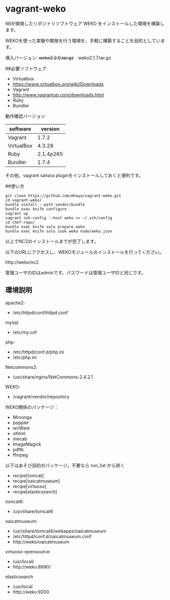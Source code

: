 vagrant-weko
======

NIIが開発したリポジトリソフトウェア WEKO をインストールした環境を構築します。

WEKOを使った実験や開発を行う環境を、手軽に構築することを目的としています。

導入バージョン: ~~weko2.2.0.tar.gz~~　weko2.1.7.tar.gz

##必要ソフトウェア

* Virtualbox
 * https://www.virtualbox.org/wiki/Downloads
* Vagrant
 * http://www.vagrantup.com/downloads.html
* Ruby
 * Bundler

動作確認バージョン

| software  | version    |
|-----------|------------|
|Vagrant    |1.7.2       |
|VirtualBox |4.3.28 |
|Ruby       |2.1.4p265   |
|Bundler    |1.7.4      |

その他、vagrant sahara pluginをインストールしておくと便利です。

##使い方

```
git clone https://github.com/mhaya/vagrant-weko.git
cd vagrant-weko/
bundle install --path vendor/bundle
bundle exec knife configure
vagrant up
vagrant ssh-config --host weko >> ~/.ssh/config
cd chef-repo/
bundle exec knife solo prepare weko
bundle exec knife solo cook weko node/weko.json
```

以上でNC2のインストールまでが完了します。

以下のURLにアクセスし、WEKOモジュールのインストールを行ってください。

http://weko/nc2

管理ユーザのIDはadminです。パスワードは管理ユーザIDと同じです。

## 環境説明

apache2:

- /etc/httpd/conf/httpd.conf

mysql:

- /etc/my.cnf

php:

- /etc/httpd/conf.d/php.ini
- /etc/php.ini

Netcommons2:

- /usr/share/nginx/NetCommons-2.4.2.1

WEKO:

- /vagrant/vendor/repository

WEKO関係のパッケージ：

- Mroonga
- poppler
- wvWare
- xlhtml
- mecab
- ImageMagick
- pdftk
- ffmpeg

以下はあそび目的のパッケージ。不要なら run_list から除く

- recipe[tomcat]
- recipe[oaicatmuseum]
- recipe[virtuoso]
- recipe[elasticsearch]


tomcat6:
- /usr/share/tomcat6

oaicatmuseum:
- /usr/share/tomcat6/webapps/oaicatmuseum
- /etc/httpd/conf.d/oaicatmuseum.conf
- http://weko/oaicatmuseum

virtuoso-opensource:
- /usr/local/
- http://weko:8890/

elasticsearch
- /usr/local
- http://weko:9200
